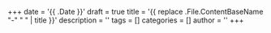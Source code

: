+++
date = '{{ .Date }}'
draft = true
title = '{{ replace .File.ContentBaseName "-" " " | title }}'
description = ''
tags = []
categories = []
author = ''
+++
